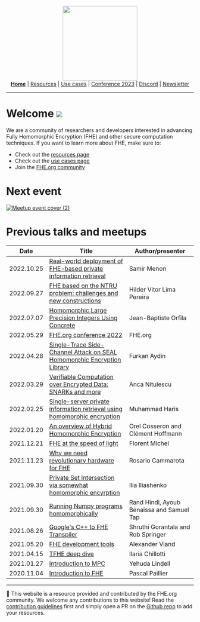 <!-- Main header navigation -->
<p align="center">
  <img width="200" src="https://user-images.githubusercontent.com/5758427/180978488-db825482-5a58-4c7c-9589-c494a6f0be04.png"><br/>
  <a href="https://fhe-org.github.io"><b>Home</b></a> | <a href="https://fhe-org.github.io/resources">Resources</a> | <a href="https://fhe-org.github.io/use-cases">Use cases</a> | <a href="https://fhe-org.github.io/conferences/conference-2023/home">Conference 2023</a> | <a href="https://discord.fhe.org">Discord</a> | <a href="https://fheorg.substack.com">Newsletter</a> 
</p>
<hr/>
<!-- /Main header navigation -->

# Welcome [<img src="https://img.shields.io/badge/Github-edit%20this%20page-lightgrey">](https://github.com/FHE-org/fhe-org.github.io)
  
We are a community of researchers and developers interested in advancing Fully Homomorphic Encryption (FHE) and other secure computation techniques.
If you want to learn more about FHE, make sure to:

- Check out the [resources page](https://fhe-org.github.io/resources)
- Check out the [use cases page](https://fhe-org.github.io/use-cases)
- Join the [FHE.org community](https://fhe-org.github.io/community)

# Next event
[![Meetup event cover (2)](https://user-images.githubusercontent.com/5758427/198878817-e200f5dc-d603-446d-bbbb-db66a601e303.png)](https://www.meetup.com/fhe-org/events/289331317/)


# Previous talks and meetups

<table id="sampleTableA" class="table table-striped sampleTable">
    <thead>
        <tr>
            <th data-sortas="case-insensitive">Date</th>
            <th data-sortas="case-insensitive">Title</th>
            <th data-sortas="case-insensitive">Author/presenter</th>
        </tr>
    </thead>  

<!--- Update previous meetup links here! --->
  
<tr>
    <td>2022.10.25</td>    
    <td><a href="https://fhe-org.github.io/meetups/real_world_deployment_of_FHE_based_private_information_retrieval"> Real-world deployment of FHE-based private information retrieval</a></td>
    <td>Samir Menon</td>
</tr>

<tr>
    <td>2022.09.27</td>    
    <td><a href="https://fhe-org.github.io/meetups/FHE_based_on_the_NTRU_problem">FHE based on the NTRU problem: challenges and new constructions</a></td>
    <td>Hilder Vitor Lima Pereira</td>
</tr>


<tr>
    <td>2022.07.07</td>    
    <td><a href="https://fhe-org.github.io/meetups/homomorphic-Large-Precision-Integers-Using-Concrete">Homomorphic Large Precision Integers Using Concrete</a></td>
    <td>Jean-Baptiste Orfila</td>
</tr>

<tr>
    <td>2022.05.29</td>
    <td><a href="https://fhe-org.github.io/conferences/conference-2022/resources">FHE.org conference 2022</a></td>
    <td>FHE.org</td>        
</tr>

<tr>
    <td>2022.04.28</td>
    <td><a href="https://fhe-org.github.io/meetups/single-trace-side-channel-attack-on-seal-homomorphic-encryption-library">Single-Trace Side-Channel Attack on SEAL Homomorphic Encryption Library</a></td>
    <td>Furkan Aydin</td>        
</tr>

<tr>
    <td>2022.03.29</td>
    <td><a href="https://fhe-org.github.io/conferences/conference-2022/resources">Verifiable Computation over Encrypted Data: SNARKs and more</a></td>
    <td>Anca Nitulescu</td>        
</tr>

<tr>
    <td>2022.02.25</td>
    <td><a href="https://fhe-org.github.io/meetups/single-server-private-information-retrieval-using-homomorphic-encryption">Single-server private information retrieval using homomorphic encryption</a></td>
    <td>Muhammad Haris</td>        
</tr>

<tr>
    <td>2022.01.20</td>
    <td><a href="https://fhe-org.github.io/meetups/an-overview-of-hybrid-homomorphic-encryption">An overview of Hybrid Homomorphic Encryption</a></td>
    <td>Orel Cosseron and Clément Hoffmann</td>        
</tr>

<tr>
    <td>2021.12.21</td>
    <td><a href="https://fhe-org.github.io/meetups/fhe-at-the-speed-of-light">FHE at the speed of light</a></td>
    <td>Florent Michel</td>        
</tr>

<tr>
    <td>2021.11.23</td>
    <td><a href="https://fhe-org.github.io/meetups/why-we-need-revolutionary-hardware-for-fhe">Why we need revolutionary hardware for FHE</a></td>
    <td>Rosario Cammarota</td>        
</tr>

<tr>
    <td>2021.09.30</td>
    <td><a href="https://fhe-org.github.io/meetups/private-set-intersection-via-somewhat-homomorphic-encryption">Private Set Intersection via somewhat homomorphic encyrption</a></td>
    <td>Ilia Iliashenko</td>        
</tr>

<tr>
    <td>2021.09.30</td>
    <td><a href="https://fhe-org.github.io/meetups/running-numpy-programs-homomorphically">Running Numpy programs homomorphically</a></td>
    <td>Rand Hindi, Ayoub Benaissa and Samuel Tap</td>        
</tr>

<tr>
    <td>2021.08.26</td>
    <td><a href="https://fhe-org.github.io/meetups/google-c++-to-fhe-transpiler">Google's C++ to FHE Transpiler</a></td>
    <td>Shruthi Gorantala and Rob Springer</td>        
</tr>

<tr>
    <td>2021.05.20</td>
    <td><a href="https://fhe-org.github.io/meetups/fhe-development-tools">FHE development tools</a></td>
    <td>Alexander Viand</td>        
</tr>

<tr>
    <td>2021.04.15</td>
    <td><a href="https://fhe-org.github.io/meetups/tfhe-deep-dive">TFHE deep dive</a></td>
    <td>Ilaria Chillotti</td>        
</tr>

<tr>
    <td>2021.01.27</td>
    <td><a href="https://fhe-org.github.io/meetups/introduction-to-mpc">Introduction to MPC</a></td>
    <td>Yehuda Lindell</td>        
</tr>

<tr>
    <td>2020.11.04</td>
    <td><a href="https://fhe-org.github.io/meetups/introduction-to-fhe">Introduction to FHE</a></td>
    <td>Pascal Paillier</td>        
</tr>


</table>

<!--- Footer --->
<hr/>
💙 This website is a resource provided and contributed by the FHE.org community. We welcome any contributions to this website! Read the <a href="https://fhe-org.github.io/contrib">contribution guidelines</a> first and simply open a PR on the <a href="https://github.com/fhe-org/fhe-org">Github repo</a> to add your resources.
